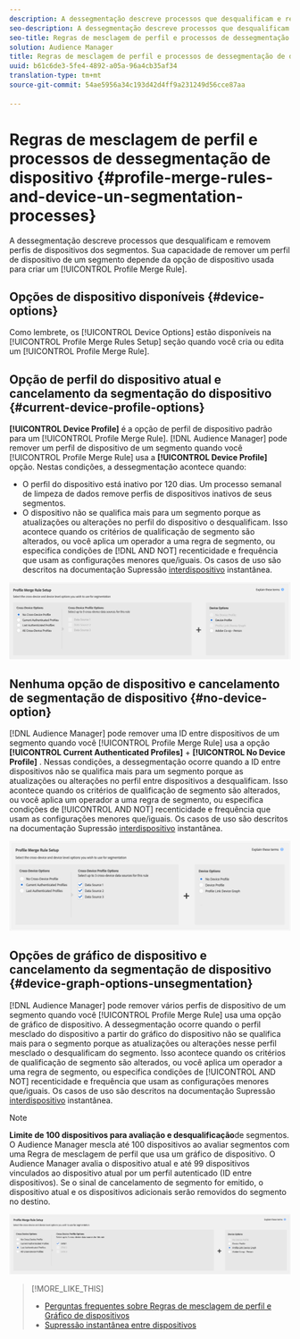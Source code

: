 ```yaml
---
description: A dessegmentação descreve processos que desqualificam e removem perfis de dispositivos dos segmentos. Sua capacidade de remover um perfil de dispositivo de um segmento depende da opção de dispositivo usada para criar uma Regra de mesclagem de perfil.
seo-description: A dessegmentação descreve processos que desqualificam e removem perfis de dispositivos dos segmentos. Sua capacidade de remover um perfil de dispositivo de um segmento depende da opção de dispositivo usada para criar uma Regra de mesclagem de perfil.
seo-title: Regras de mesclagem de perfil e processos de dessegmentação de dispositivo
solution: Audience Manager
title: Regras de mesclagem de perfil e processos de dessegmentação de dispositivo
uuid: b61c6de3-5fe4-4892-a05a-96a4cb35af34
translation-type: tm+mt
source-git-commit: 54ae5956a34c193d42d4ff9a231249d56cce87aa

---
```



# Regras de mesclagem de perfil e processos de dessegmentação de dispositivo {#profile-merge-rules-and-device-un-segmentation-processes}

A dessegmentação descreve processos que desqualificam e removem perfis de dispositivos dos segmentos. Sua capacidade de remover um perfil de dispositivo de um segmento depende da opção de dispositivo usada para criar um [!UICONTROL Profile Merge Rule].

## Opções de dispositivo disponíveis {#device-options}

Como lembrete, os [!UICONTROL Device Options] estão disponíveis na [!UICONTROL Profile Merge Rules Setup] seção quando você cria ou edita um [!UICONTROL Profile Merge Rule].

## Opção de perfil do dispositivo atual e cancelamento da segmentação do dispositivo {#current-device-profile-options}

**[!UICONTROL Device Profile]** é a opção de perfil de dispositivo padrão para um [!UICONTROL Profile Merge Rule]. [!DNL Audience Manager] pode remover um perfil de dispositivo de um segmento quando você [!UICONTROL Profile Merge Rule] usa a **[!UICONTROL Device Profile]** opção. Nestas condições, a dessegmentação acontece quando:

* O perfil do dispositivo está inativo por 120 dias. Um processo semanal de limpeza de dados remove perfis de dispositivos inativos de seus segmentos.
* O dispositivo não se qualifica mais para um segmento porque as atualizações ou alterações no perfil do dispositivo o desqualificam. Isso acontece quando os critérios de qualificação de segmento são alterados, ou você aplica um operador a uma regra de segmento, ou especifica condições de [!DNL AND NOT] recenticidade e frequência [](../segments/recency-and-frequency.md) que usam as configurações menores que/iguais. Os casos de uso são descritos na documentação Supressão [interdispositivo](instant-cross-device-suppression.md) instantânea.

![somente dispositivo](assets/device-only.png)

## Nenhuma opção de dispositivo e cancelamento de segmentação de dispositivo {#no-device-option}

[!DNL Audience Manager] pode remover uma ID entre dispositivos de um segmento quando você [!UICONTROL Profile Merge Rule] usa a opção **[!UICONTROL Current Authenticated Profiles]** + **[!UICONTROL No Device Profile]** . Nessas condições, a dessegmentação ocorre quando a ID entre dispositivos não se qualifica mais para um segmento porque as atualizações ou alterações no perfil entre dispositivos a desqualificam. Isso acontece quando os critérios de qualificação de segmento são alterados, ou você aplica um operador a uma regra de segmento, ou especifica condições de [!UICONTROL AND NOT] recenticidade e frequência [](../segments/recency-and-frequency.md) que usam as configurações menores que/iguais. Os casos de uso são descritos na documentação Supressão [interdispositivo](instant-cross-device-suppression.md) instantânea.

![](assets/current-no-device.png)

## Opções de gráfico de dispositivo e cancelamento da segmentação de dispositivo {#device-graph-options-unsegmentation}

[!DNL Audience Manager] pode remover vários perfis de dispositivo de um segmento quando você [!UICONTROL Profile Merge Rule] usa uma opção de gráfico de dispositivo. A dessegmentação ocorre quando o perfil mesclado do dispositivo a partir do gráfico do dispositivo não se qualifica mais para o segmento porque as atualizações ou alterações nesse perfil mesclado o desqualificam do segmento. Isso acontece quando os critérios de qualificação de segmento são alterados, ou você aplica um operador a uma regra de segmento, ou especifica condições de [!UICONTROL AND NOT] recenticidade e frequência [](../segments/recency-and-frequency.md) que usam as configurações menores que/iguais. Os casos de uso são descritos na documentação Supressão [interdispositivo](instant-cross-device-suppression.md) instantânea.

>[!NOTE]
>
>**Limite de 100 dispositivos para avaliação e desqualificação**de segmentos.
>O Audience Manager mescla até 100 dispositivos ao avaliar segmentos com uma Regra de mesclagem de perfil que usa um gráfico de dispositivo. O Audience Manager avalia o dispositivo atual e até 99 dispositivos vinculados ao dispositivo atual por um perfil [](../../reference/visitor-authentication-states.md) autenticado (ID entre dispositivos). Se o sinal de cancelamento de segmento for emitido, o dispositivo atual e os dispositivos adicionais serão removidos do segmento no destino.

![](assets/last-device-graph.png)

>[!MORE_LIKE_THIS]
>
>* [Perguntas frequentes sobre Regras de mesclagem de perfil e Gráfico de dispositivos](../../faq/faq-profile-merge.md)
>* [Supressão instantânea entre dispositivos](instant-cross-device-suppression.md)

